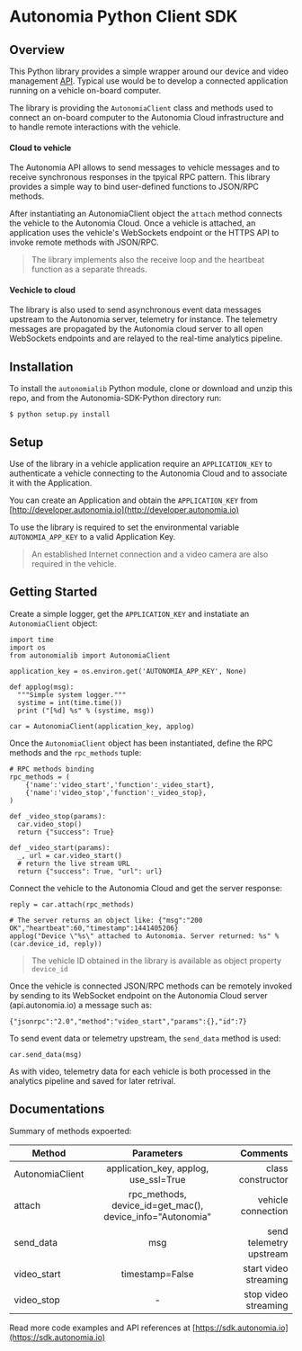 # Autonomia Python Client SDK
## Overview
This Python library provides a simple wrapper around our device and video management [API](http://www.autonomia.io). Typical use would be to develop a connected application running on a vehicle on-board computer. 


The library is providing the `AutonomiaClient` class and methods used to connect an on-board computer to the Autonomia Cloud infrastructure and to handle remote interactions with the vehicle.
#### Cloud to vehicle
The Autonomia API allows to send messages to vehicle messages and to receive synchronous responses in the tpyical RPC pattern. This library provides a simple way to bind user-defined functions to JSON/RPC methods.


After instantiating an AutonomiaClient object the `attach` method connects the vehicle to the Autonomia Cloud. Once a vehicle is attached, an application uses the vehicle's WebSockets endpoint or the HTTPS API to invoke remote methods with JSON/RPC.
>The library implements also the receive loop and the heartbeat function as a separate threads.

#### Vechicle to cloud
The library is also used to send asynchronous event data messages upstream to the Autonomia server, telemetry for instance. The telemetry messages are propagated by the Autonomia cloud server to all open WebSockets endpoints and are relayed to the real-time analytics pipeline.
## Installation
To install the `autonomialib` Python module, clone or download and unzip this repo, and from the Autonomia-SDK-Python directory run:
```
$ python setup.py install
```
## Setup

Use of the library in a vehicle application require an `APPLICATION_KEY` to authenticate a vehicle connecting to the Autonomia Cloud and to associate it with the Application.

You can create an Application and obtain the `APPLICATION_KEY` from [http://developer.autonomia.io](http://developer.autonomia.io)

To use the library is required to set the environmental variable `AUTONOMIA_APP_KEY` to a valid Application Key.
>An established Internet connection and a video camera are also required in the vehicle.

## Getting Started

Create a simple logger, get the `APPLICATION_KEY` and instatiate an `AutonomiaClient` object:
```
import time
import os
from autonomialib import AutonomiaClient

application_key = os.environ.get('AUTONOMIA_APP_KEY', None)

def applog(msg):
  """Simple system logger."""
  systime = int(time.time())
  print ("[%d] %s" % (systime, msg))
  
car = AutonomiaClient(application_key, applog)  
```

Once the `AutonomiaClient` object has been instantiated, define the RPC methods and the `rpc_methods` tuple: 
```
# RPC methods binding
rpc_methods = (  
    {'name':'video_start','function':_video_start}, 
    {'name':'video_stop','function':_video_stop}, 
)

def _video_stop(params):
  car.video_stop()
  return {"success": True}  

def _video_start(params):
  _, url = car.video_start()
  # return the live stream URL
  return {"success": True, "url": url}  
```
Connect the vehicle to the Autonomia Cloud and get the server response:

```
reply = car.attach(rpc_methods)

# The server returns an object like: {"msg":"200 OK","heartbeat":60,"timestamp":1441405206}
applog("Device \"%s\" attached to Autonomia. Server returned: %s" % (car.device_id, reply))
```
>The vehicle ID obtained in the library is available as object property `device_id`

Once the vehicle is connected JSON/RPC methods can be remotely invoked by sending to its WebSocket endpoint on the Autonomia Cloud server (api.autonomia.io) a message such as:
```
{"jsonrpc":"2.0","method":"video_start","params":{},"id":7}
```
To send event data or telemetry upstream, the `send_data` method is used:
```
car.send_data(msg)
```
As with video, telemetry data for each vehicle is both processed in the analytics pipeline and saved for later retrival.

## Documentations
Summary of methods expoerted:

| Method        | Parameters           | Comments  |
| ------------- |:-------------:| -----:|
| AutonomiaClient | application_key, applog, use_ssl=True | class constructor |
| attach | rpc_methods, device_id=get_mac(), device_info="Autonomia"  | vehicle connection |
| send_data | msg   | send telemetry upstream |
| video_start | timestamp=False   | start video streaming |
| video_stop | -   | stop video streaming |

Read more code examples and API references at [https://sdk.autonomia.io](https://sdk.autonomia.io)
